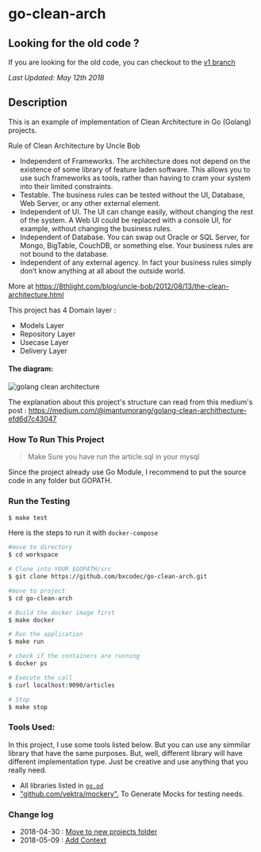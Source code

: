 # go-clean-arch

## Looking for the old code ? 
If you are looking for the old code, you can checkout to the [v1 branch](https://github.com/bxcodec/go-clean-arch/tree/v1)

_Last Updated: May 12th 2018_

## Description
This is an example of implementation of Clean Architecture in Go (Golang) projects.

Rule of Clean Architecture by Uncle Bob
 * Independent of Frameworks. The architecture does not depend on the existence of some library of feature laden software. This allows you to use such frameworks as tools, rather than having to cram your system into their limited constraints.
 * Testable. The business rules can be tested without the UI, Database, Web Server, or any other external element.
 * Independent of UI. The UI can change easily, without changing the rest of the system. A Web UI could be replaced with a console UI, for example, without changing the business rules.
 * Independent of Database. You can swap out Oracle or SQL Server, for Mongo, BigTable, CouchDB, or something else. Your business rules are not bound to the database.
 * Independent of any external agency. In fact your business rules simply don’t know anything at all about the outside world.

More at https://8thlight.com/blog/uncle-bob/2012/08/13/the-clean-architecture.html

This project has  4 Domain layer :
 * Models Layer
 * Repository Layer
 * Usecase Layer  
 * Delivery Layer

#### The diagram:

![golang clean architecture](https://github.com/bxcodec/go-clean-arch/raw/master/clean-arch.png)

The explanation about this project's structure  can read from this medium's post : https://medium.com/@imantumorang/golang-clean-archithecture-efd6d7c43047

### How To Run This Project
> Make Sure you have run the article.sql in your mysql


Since the project already use Go Module, I recommend to put the source code in any folder but GOPATH.

### Run the Testing

```bash
$ make test
```

Here is the steps to run it with `docker-compose`

```bash
#move to directory
$ cd workspace

# Clone into YOUR $GOPATH/src
$ git clone https://github.com/bxcodec/go-clean-arch.git

#move to project
$ cd go-clean-arch

# Build the docker image first
$ make docker

# Run the application
$ make run

# check if the containers are running
$ docker ps

# Execute the call
$ curl localhost:9090/articles

# Stop
$ make stop
```


### Tools Used:
In this project, I use some tools listed below. But you can use any simmilar library that have the same purposes. But, well, different library will have different implementation type. Just be creative and use anything that you really need. 

- All libraries listed in [`go.od`](https://github.com/bxcodec/go-clean-arch/blob/master/go.mod) 
- ["github.com/vektra/mockery".](https://github.com/vektra/mockery) To Generate Mocks for testing needs.


### Change log 
 - 2018-04-30 : [Move to new projects folder](https://github.com/bxcodec/go-clean-arch/pull/8)
 - 2018-05-09 : [Add Context](https://github.com/bxcodec/go-clean-arch/pull/9)
